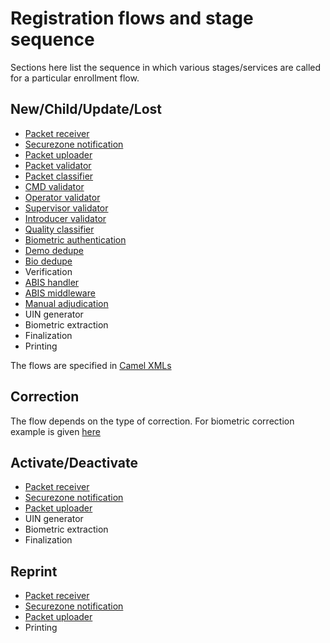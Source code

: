 # Registration flows and stage sequence

Sections here list the sequence in which various stages/services are called for a particular enrollment flow.

## New/Child/Update/Lost
* [Packet receiver](../registration-processor/init/registration-processor-packet-receiver-stage)
* [Securezone notification](../registration-processor/pre-processor/registration-processor-securezone-notification-stage)
* [Packet uploader](../registration-processor/pre-processor/registration-processor-packet-uploader-stage)
* [Packet validator](../registration-processor/pre-processor/registration-processor-packet-validator-stage)
* [Packet classifier](../registration-processor/pre-processor/registration-processor-packet-classifier-stage)
* [CMD validator](../registration-processor/pre-processor/registration-processor-cmd-validator-stage)
* [Operator validator](../registration-processor/pre-processor/registration-processor-operator-validator-stage)
* [Supervisor validator](../registration-processor/pre-processor/registration-processor-supervisor-validator-stage)
* [Introducer validator](../registration-processor/pre-processor/registration-processor-introducer-validator-stage)
* [Quality classifier](../registration-processor/pre-processor/registration-processor-quality-classifier-stage)
* [Biometric authentication](../registration-processor/core-processor/registration-processor-biometric-authentication-stage)
* [Demo dedupe](../registration-processor/core-processor/registration-processor-demo-dedupe-stage)
* [Bio dedupe](../registration-processor/core-processor/registration-processor-bio-dedupe-stage)
* Verification
* [ABIS handler](../registration-processor/core-processor/registration-processor-abis-handler-stage)
* [ABIS middleware ](../registration-processor/core-processor/registration-processor-abis-middleware-stage)
* [Manual adjudication](../registration-processor/core-processor/registration-processor-manual-adjudication-stage)
* UIN generator
* Biometric extraction
* Finalization 
* Printing

The flows are specified in [Camel XMLs](https://github.com/mosip/mosip-config/tree/develop2-v2)

## Correction
The flow depends on the type of correction.  For biometric correction example is given [here](https://github.com/mosip/mosip-config/blob/develop2-v2/registration-processor-camel-routes-biometric-correction-default.xml)

## Activate/Deactivate
* [Packet receiver](../registration-processor/init/registration-processor-packet-receiver-stage)
* [Securezone notification](../registration-processor/pre-processor/registration-processor-securezone-notification-stage)
* [Packet uploader](../registration-processor/pre-processor/registration-processor-packet-uploader-stage)
* UIN generator
* Biometric extraction
* Finalization 

## Reprint
* [Packet receiver](../registration-processor/init/registration-processor-packet-receiver-stage)
* [Securezone notification](../registration-processor/pre-processor/registration-processor-securezone-notification-stage)
* [Packet uploader](../registration-processor/pre-processor/registration-processor-packet-uploader-stage)
* Printing

